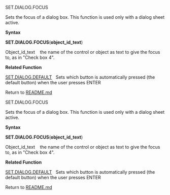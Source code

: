 SET.DIALOG.FOCUS

Sets the focus of a dialog box. This function is used only with a dialog
sheet active.

**Syntax**

**SET.DIALOG.FOCUS**(**object\_id\_text**)

Object\_id\_text    the name of the control or object as text to give
the focus to, as in "Check box 4".

**Related Function**

[SET.DIALOG.DEFAULT](SET.DIALOG.DEFAULT.md)   Sets which button is automatically pressed (the
default button) when the user presses ENTER



Return to [README.md](README.md)

SET.DIALOG.FOCUS

Sets the focus of a dialog box. This function is used only with a dialog
sheet active.

**Syntax**

**SET.DIALOG.FOCUS**(**object\_id\_text**)

Object\_id\_text    the name of the control or object as text to give
the focus to, as in "Check box 4".

**Related Function**

[SET.DIALOG.DEFAULT](SET.DIALOG.DEFAULT.md)   Sets which button is automatically pressed (the
default button) when the user presses ENTER



Return to [README.md](README.md)

